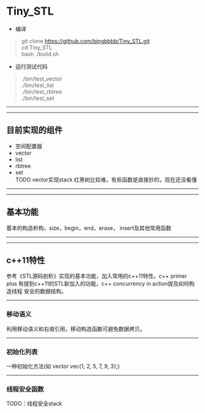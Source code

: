# Tiny_STL
* 编译
>   git clone https://github.com/bingbbbb/Tiny_STL.git  
>   cd Tiny_STL  
>   bash ./build.sh  
* 运行测试代码
>   ./bin/test_vector  
>   ./bin/test_list  
>   ./bin/test_rbtree  
>   ./bin/test_set  
***
***
## 目前实现的组件
* 空间配置器
* vector
* list
* rbtree
* set   
TODO vector实现stack
红黑树比较难，有些函数是直接抄的，现在还没看懂
***
***
## 基本功能
基本的构造析构，size，begin，end，erase， insert及其他常用函数
***
***
## c++11特性
参考《STL源码剖析》实现的基本功能，加入常用的c++11特性。c++ primer plus
有提到c++11的STL新加入的功能，c++ concurrency in action提及如何构造线程
安全的数据结构。
***
### 移动语义
利用移动语义和右值引用，移动构造函数可避免数据拷贝。
***
### 初始化列表
一种初始化方法(如 vector<int> vec{1, 2, 5, 7, 9, 3};)  
***
### 线程安全函数
TODO：线程安全stack
